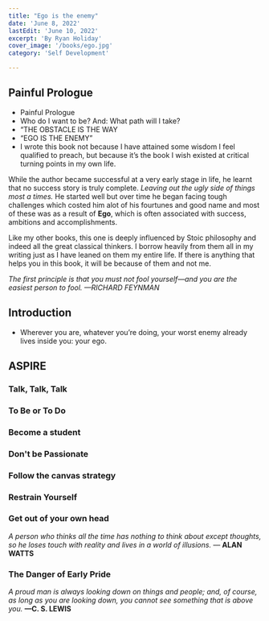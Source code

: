 ```yaml
---
title: "Ego is the enemy"
date: 'June 8, 2022'
lastEdit: 'June 10, 2022'
excerpt: 'By Ryan Holiday'
cover_image: '/books/ego.jpg'
category: 'Self Development'

---
```


## Painful Prologue
- Painful Prologue
-  Who do I want to be? And: What
path will I take?
-  “THE OBSTACLE IS THE WAY
-  “EGO IS THE
ENEMY”
- I wrote this book not because I have attained some wisdom I feel qualified to
preach, but because it’s the book I wish existed at critical turning points in my
own life. 

While the author became successful at a very early stage in life, he learnt that no success story is truly complete. *Leaving out the ugly side of things most a times.* He started well but over time he began facing tough challenges which costed him alot of his fourtunes and good name and most of these was as a result of **Ego**, which is often associated with success, ambitions and accomplishments.  


Like my other books, this one is deeply influenced by Stoic philosophy and
indeed all the great classical thinkers. I borrow heavily from them all in my
writing just as I have leaned on them my entire life. If there is anything that
helps you in this book, it will be because of them and not me.

*The first principle is that you must not fool yourself—and you are the easiest person to fool.
—RICHARD FEYNMAN*

## Introduction
- Wherever you are, whatever you’re doing, your worst enemy already lives inside you: your ego.

## ASPIRE

### Talk, Talk, Talk
### To Be or To Do
### Become a student
### Don't be Passionate
### Follow the canvas strategy
### Restrain Yourself
### Get out of your own head
*A person who thinks all the time has nothing to think about except thoughts, so he loses touch
with reality and lives in a world of illusions.*
— **ALAN WATTS**
### The Danger of Early Pride
*A proud man is always looking down on things and people; and, of course, as long as you are
looking down, you cannot see something that is above you.*
**—C. S. LEWIS**